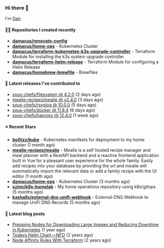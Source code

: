 

### Hi there 👋

I'm [Dan](https://medium.com/@dan.m.webb)

#### 👨‍💻 Repositories I created recently
- **[damacus/renovate-config](https://github.com/damacus/renovate-config)**
- **[damacus/home-ops](https://github.com/damacus/home-ops)** - Kubernetes Cluster
- **[damacus/terraform-kubernetes-k3s-upgrade-controller](https://github.com/damacus/terraform-kubernetes-k3s-upgrade-controller)** - Terraform Module for installing the k3s system upgrade controller
- **[damacus/terraform-helm-release](https://github.com/damacus/terraform-helm-release)** - Terraform Module for configuring a Helm Release
- **[damacus/homebrew-brewfile](https://github.com/damacus/homebrew-brewfile)** - Brewfiles

#### 🚀 Latest releases I've contributed to


- [sous-chefs/filesystem @ 4.2.0](https://github.com/sous-chefs/filesystem/releases/tag/4.2.0) (2 days ago)
- [mealie-recipes/mealie @ v2.4.0](https://github.com/mealie-recipes/mealie/releases/tag/v2.4.0) (3 days ago)
- [sous-chefs/rsyslog @ 10.0.0](https://github.com/sous-chefs/rsyslog/releases/tag/10.0.0) (5 days ago)
- [sous-chefs/docker @ 11.8.4](https://github.com/sous-chefs/docker/releases/tag/11.8.4) (6 days ago)
- [sous-chefs/haproxy @ 12.4.0](https://github.com/sous-chefs/haproxy/releases/tag/12.4.0) (1 week ago)

#### ⭐ Recent Stars


- **[bo0tzz/kube](https://github.com/bo0tzz/kube)** - Kubernetes manifests for deployment to my home cluster (1 month ago)
- **[mealie-recipes/mealie](https://github.com/mealie-recipes/mealie)** - Mealie is a self hosted recipe manager and meal planner with a RestAPI backend and a reactive frontend application built in Vue for a pleasant user experience for the whole family. Easily add recipes into your database by providing the url and mealie will automatically import the relevant data or add a family recipe with the UI editor (1 month ago)
- **[damacus/home-ops](https://github.com/damacus/home-ops)** - Kubernetes Cluster (3 months ago)
- **[szinn/k8s-homelab](https://github.com/szinn/k8s-homelab)** - My home operations repository using k8s/gitops (5 months ago)
- **[kashalls/external-dns-unifi-webhook](https://github.com/kashalls/external-dns-unifi-webhook)** - External-DNS Webhook to manage UniFi DNS Records (5 months ago)

#### 📄 Latest blog posts
- [Prepping Nodes for Downloading Large Images and Reducing Downtime in Kubernetes](https://medium.com/@dan.m.webb/prepping-nodes-for-downloading-large-images-and-reducing-downtime-in-kubernetes-551ead53f0?source=rss-bbba9c670f6e------2) (1 year ago)
- [Todays Helm Chart — NFD](https://medium.com/@dan.m.webb/todays-helm-chart-nfd-efe64f156edd?source=rss-bbba9c670f6e------2) (2 years ago)
- [Node Affinity Rules With Terraform](https://awstip.com/node-affinity-rules-with-terraform-a0766e0bb1da?source=rss-bbba9c670f6e------2) (2 years ago)
